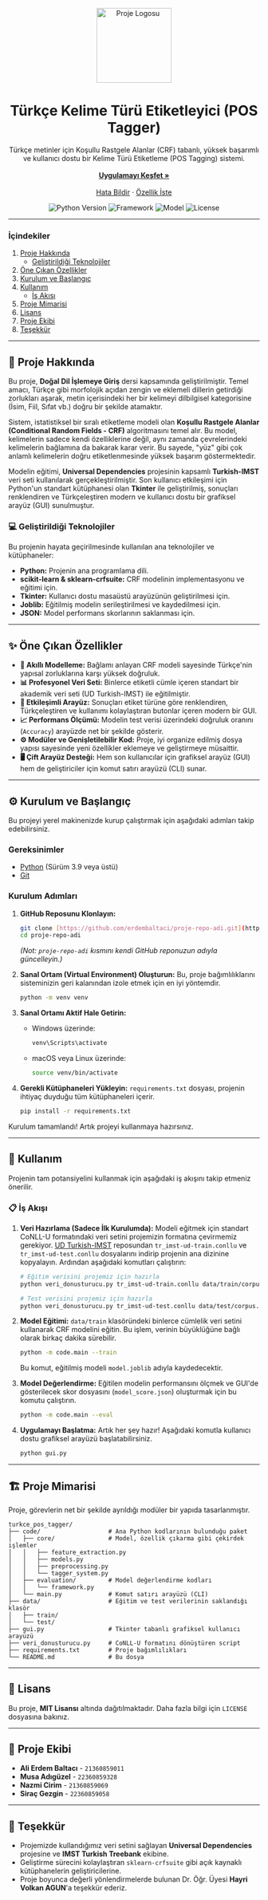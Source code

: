 <p align="center">
  <img src="https://i.imgur.com/your-logo-placeholder.png" alt="Proje Logosu" width="150"/>
</p>

<h1 align="center">Türkçe Kelime Türü Etiketleyici (POS Tagger)</h1>

<p align="center">
  Türkçe metinler için Koşullu Rastgele Alanlar (CRF) tabanlı, yüksek başarımlı ve kullanıcı dostu bir Kelime Türü Etiketleme (POS Tagging) sistemi.
  <br />
  <br />
  <a href="#-kullanım"><strong>Uygulamayı Keşfet »</strong></a>
  <br />
  <br />
  <a href="https://github.com/erdembaltaci/proje-repo-adi/issues">Hata Bildir</a>
  ·
  <a href="https://github.com/erdembaltaci/proje-repo-adi/issues">Özellik İste</a>
</p>

<p align="center">
  <img src="https://img.shields.io/badge/Python-3.9%2B-blue?logo=python&logoColor=white" alt="Python Version">
  <img src="https://img.shields.io/badge/Framework-Tkinter-red?logo=tkinter" alt="Framework">
  <img src="https://img.shields.io/badge/Model-CRF-green" alt="Model">
  <img src="https://img.shields.io/badge/License-MIT-yellow" alt="License">
</p>

---

### İçindekiler

1.  [Proje Hakkında](#-proje-hakkında)
    * [Geliştirildiği Teknolojiler](#-geliştirildiği-teknolojiler)
2.  [Öne Çıkan Özellikler](#-öne-çıkan-özellikler)
3.  [Kurulum ve Başlangıç](#%EF%B8%8F-kurulum-ve-başlangıç)
4.  [Kullanım](#-kullanım)
    * [İş Akışı](#-i̇ş-akışı)
5.  [Proje Mimarisi](#-proje-mimarisi)
6.  [Lisans](#-lisans)
7.  [Proje Ekibi](#-proje-ekibi)
8.  [Teşekkür](#-teşekkür)

---

## 📖 Proje Hakkında

<p align="center">
  
</p>

Bu proje, **Doğal Dil İşlemeye Giriş** dersi kapsamında geliştirilmiştir. Temel amacı, Türkçe gibi morfolojik açıdan zengin ve eklemeli dillerin getirdiği zorlukları aşarak, metin içerisindeki her bir kelimeyi dilbilgisel kategorisine (İsim, Fiil, Sıfat vb.) doğru bir şekilde atamaktır.

Sistem, istatistiksel bir sıralı etiketleme modeli olan **Koşullu Rastgele Alanlar (Conditional Random Fields - CRF)** algoritmasını temel alır. Bu model, kelimelerin sadece kendi özelliklerine değil, aynı zamanda çevrelerindeki kelimelerin bağlamına da bakarak karar verir. Bu sayede, "yüz" gibi çok anlamlı kelimelerin doğru etiketlenmesinde yüksek başarım göstermektedir.

Modelin eğitimi, **Universal Dependencies** projesinin kapsamlı **Turkish-IMST** veri seti kullanılarak gerçekleştirilmiştir. Son kullanıcı etkileşimi için Python'un standart kütüphanesi olan **Tkinter** ile geliştirilmiş, sonuçları renklendiren ve Türkçeleştiren modern ve kullanıcı dostu bir grafiksel arayüz (GUI) sunulmuştur.

### 💻 Geliştirildiği Teknolojiler

Bu projenin hayata geçirilmesinde kullanılan ana teknolojiler ve kütüphaneler:

* **Python:** Projenin ana programlama dili.
* **scikit-learn & sklearn-crfsuite:** CRF modelinin implementasyonu ve eğitimi için.
* **Tkinter:** Kullanıcı dostu masaüstü arayüzünün geliştirilmesi için.
* **Joblib:** Eğitilmiş modelin serileştirilmesi ve kaydedilmesi için.
* **JSON:** Model performans skorlarının saklanması için.

---

## ✨ Öne Çıkan Özellikler

* **🧠 Akıllı Modelleme:** Bağlamı anlayan CRF modeli sayesinde Türkçe'nin yapısal zorluklarına karşı yüksek doğruluk.
* **📊 Profesyonel Veri Seti:** Binlerce etiketli cümle içeren standart bir akademik veri seti (UD Turkish-IMST) ile eğitilmiştir.
* **🎨 Etkileşimli Arayüz:** Sonuçları etiket türüne göre renklendiren, Türkçeleştiren ve kullanımı kolaylaştıran butonlar içeren modern bir GUI.
* **📈 Performans Ölçümü:** Modelin test verisi üzerindeki doğruluk oranını (`Accuracy`) arayüzde net bir şekilde gösterir.
* **⚙️ Modüler ve Genişletilebilir Kod:** Proje, iyi organize edilmiş dosya yapısı sayesinde yeni özellikler eklemeye ve geliştirmeye müsaittir.
* **🖥️ Çift Arayüz Desteği:** Hem son kullanıcılar için grafiksel arayüz (GUI) hem de geliştiriciler için komut satırı arayüzü (CLI) sunar.

---

## ⚙️ Kurulum ve Başlangıç

Bu projeyi yerel makinenizde kurup çalıştırmak için aşağıdaki adımları takip edebilirsiniz.

### Gereksinimler
* [Python](https://www.python.org/downloads/) (Sürüm 3.9 veya üstü)
* [Git](https://git-scm.com/downloads/)

### Kurulum Adımları

1.  **GitHub Reposunu Klonlayın:**
    ```sh
    git clone [https://github.com/erdembaltaci/proje-repo-adi.git](https://github.com/erdembaltaci/proje-repo-adi.git)
    cd proje-repo-adi
    ```
    *(Not: `proje-repo-adi` kısmını kendi GitHub reponuzun adıyla güncelleyin.)*

2.  **Sanal Ortam (Virtual Environment) Oluşturun:**
    Bu, proje bağımlılıklarını sisteminizin geri kalanından izole etmek için en iyi yöntemdir.
    ```sh
    python -m venv venv
    ```

3.  **Sanal Ortamı Aktif Hale Getirin:**
    * Windows üzerinde:
        ```sh
        venv\Scripts\activate
        ```
    * macOS veya Linux üzerinde:
        ```sh
        source venv/bin/activate
        ```

4.  **Gerekli Kütüphaneleri Yükleyin:**
    `requirements.txt` dosyası, projenin ihtiyaç duyduğu tüm kütüphaneleri içerir.
    ```sh
    pip install -r requirements.txt
    ```
Kurulum tamamlandı! Artık projeyi kullanmaya hazırsınız.

---

## 🚀 Kullanım

Projenin tam potansiyelini kullanmak için aşağıdaki iş akışını takip etmeniz önerilir.

### 📋 İş Akışı

1.  **Veri Hazırlama (Sadece İlk Kurulumda):**
    Modeli eğitmek için standart CoNLL-U formatındaki veri setini projemizin formatına çevirmemiz gerekiyor. [UD Turkish-IMST](https://github.com/UniversalDependencies/UD_Turkish-IMST) reposundan `tr_imst-ud-train.conllu` ve `tr_imst-ud-test.conllu` dosyalarını indirip projenin ana dizinine kopyalayın. Ardından aşağıdaki komutları çalıştırın:
    ```sh
    # Eğitim verisini projemiz için hazırla
    python veri_donusturucu.py tr_imst-ud-train.conllu data/train/corpus.txt

    # Test verisini projemiz için hazırla
    python veri_donusturucu.py tr_imst-ud-test.conllu data/test/corpus.txt
    ```

2.  **Model Eğitimi:**
    `data/train` klasöründeki binlerce cümlelik veri setini kullanarak CRF modelini eğitin. Bu işlem, verinin büyüklüğüne bağlı olarak birkaç dakika sürebilir.
    ```sh
    python -m code.main --train
    ```
    Bu komut, eğitilmiş modeli `model.joblib` adıyla kaydedecektir.

3.  **Model Değerlendirme:**
    Eğitilen modelin performansını ölçmek ve GUI'de gösterilecek skor dosyasını (`model_score.json`) oluşturmak için bu komutu çalıştırın.
    ```sh
    python -m code.main --eval
    ```

4.  **Uygulamayı Başlatma:**
    Artık her şey hazır! Aşağıdaki komutla kullanıcı dostu grafiksel arayüzü başlatabilirsiniz.
    ```sh
    python gui.py
    ```

---

## 🏗️ Proje Mimarisi

Proje, görevlerin net bir şekilde ayrıldığı modüler bir yapıda tasarlanmıştır.

```
turkce_pos_tagger/
├── code/                   # Ana Python kodlarının bulunduğu paket
│   ├── core/               # Model, özellik çıkarma gibi çekirdek işlemler
│   │   ├── feature_extraction.py
│   │   ├── models.py
│   │   ├── preprocessing.py
│   │   └── tagger_system.py
│   ├── evaluation/         # Model değerlendirme kodları
│   │   └── framework.py
│   └── main.py             # Komut satırı arayüzü (CLI)
├── data/                   # Eğitim ve test verilerinin saklandığı klasör
│   ├── train/
│   └── test/
├── gui.py                  # Tkinter tabanlı grafiksel kullanıcı arayüzü
├── veri_donusturucu.py     # CoNLL-U formatını dönüştüren script
├── requirements.txt        # Proje bağımlılıkları
└── README.md               # Bu dosya
```

---

## 📜 Lisans

Bu proje, **MIT Lisansı** altında dağıtılmaktadır. Daha fazla bilgi için `LICENSE` dosyasına bakınız.

---

## 👥 Proje Ekibi

* **Ali Erdem Baltacı** - `21360859011`
* **Musa Adıgüzel** - `22360859328`
* **Nazmi Cirim** - `21360859069`
* **Siraç Gezgin** - `22360859058`

---

## 🙏 Teşekkür

* Projemizde kullandığımız veri setini sağlayan **Universal Dependencies** projesine ve **IMST Turkish Treebank** ekibine.
* Geliştirme sürecini kolaylaştıran `sklearn-crfsuite` gibi açık kaynaklı kütüphanelerin geliştiricilerine.
* Proje boyunca değerli yönlendirmelerde bulunan Dr. Öğr. Üyesi **Hayri Volkan AGUN**'a teşekkür ederiz.
